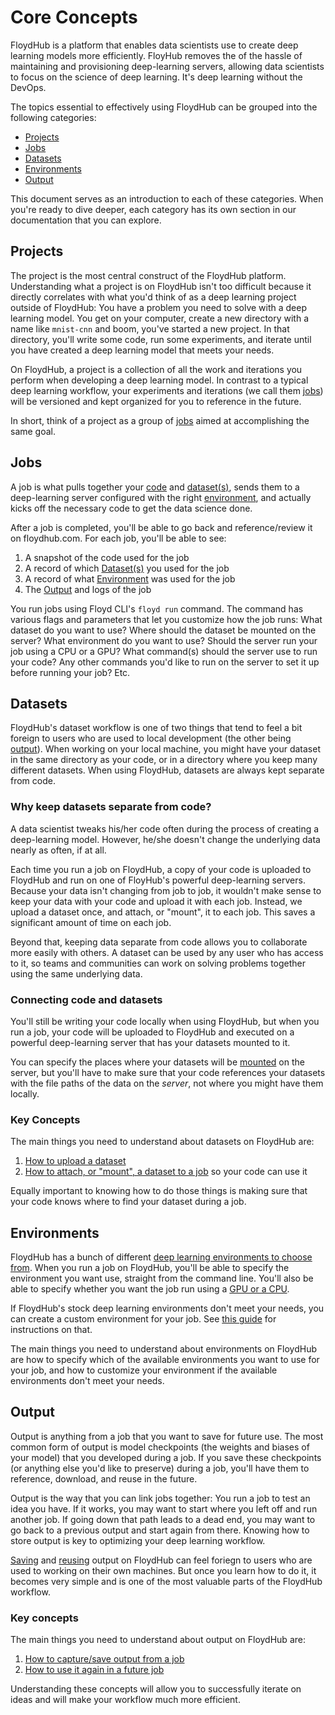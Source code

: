 # Core Concepts

FloydHub is a platform that enables data scientists use to create deep learning
models more efficiently. FloyHub removes the of the hassle of maintaining and
provisioning deep-learning servers, allowing data scientists to focus on the
science of deep learning. It's deep learning without the DevOps.

The topics essential to effectively using FloydHub can be grouped into the
following categories:

- [Projects](#projects)
- [Jobs](#jobs)
- [Datasets](#datasets)
- [Environments](#environments)
- [Output](#output)

This document serves as an introduction to each of these categories. When
you're ready to dive deeper, each category has its own section in our
documentation that you can explore.

## Projects
The project is the most central construct of the FloydHub platform.
Understanding what a project is on FloydHub isn't too difficult because it
directly correlates with what you'd think of as a deep learning project outside
of FloydHub: You have a problem you need to solve with a deep learning model.
You get on your computer, create a new directory with a name like `mnist-cnn`
and boom, you've started a new project. In that directory, you'll write some
code, run some experiments, and iterate until you have created a deep learning
model that meets your needs.

On FloydHub, a project is a collection of all the work and iterations you
perform when developing a deep learning model. In contrast to a typical deep
learning workflow, your experiments and iterations (we call them
[jobs](#jobs)) will be versioned and kept organized for you to reference in the
future.

In short, think of a project as a group of [jobs]() aimed at accomplishing the
same goal.

## Jobs
A job is what pulls together your [code]() and [dataset(s)](), sends them to a
deep-learning server configured with the right [environment](), and
actually kicks off the necessary code to get the data science done.

After a job is completed, you'll be able to go back and reference/review it on
floydhub.com. For each job, you'll be able to see:

1. A snapshot of the code used for the job
2. A record of which [Dataset(s)]() you used for the job
3. A record of what [Environment]() was used for the job
4. The [Output]() and logs of the job

You run jobs using Floyd CLI's `floyd run` command. The command has various
flags and parameters that let you customize how the job runs: What dataset do
you want to use? Where should the dataset be mounted on the server? What
environment do you want to use? Should the server run your job using a CPU or a
GPU? What command(s) should the server use to run your code? Any other commands
you'd like to run on the server to set it up before running your job? Etc.

## Datasets
FloydHub's dataset workflow is one of two things that tend to feel a bit
foreign to users who are used to local development (the other being
[output]()). When working on your local machine, you might have your dataset in
the same directory as your code, or in a directory where you keep many
different datasets. When using FloydHub, datasets are always kept separate from
code.

### Why keep datasets separate from code?
A data scientist tweaks his/her code often during the process of creating a
deep-learning model. However, he/she doesn't change the underlying data nearly
as often, if at all.

Each time you run a job on FloydHub, a copy of your code is uploaded to
FloydHub and run on one of FloyHub's powerful deep-learning servers. Because
your data isn't changing from job to job, it wouldn't make sense to keep your
data with your code and upload it with each job. Instead, we upload a dataset
once, and attach, or "mount", it to each job. This saves a significant amount
of time on each job.

Beyond that, keeping data separate from code allows you to collaborate more
easily with others. A dataset can be used by any user who has access to it, so
teams and communities can work on solving problems together using the same
underlying data.

### Connecting code and datasets
You'll still be writing your code locally when using FloydHub, but when you run
a job, your code will be uploaded to FloydHub and executed on a powerful
deep-learning server that has your datasets mounted to it.

You can specify the places where your datasets will be
[mounted](../guides/data/mounting_data) on the server, but you'll have to make
sure that your code references your datasets with the file paths of the data on
the *server*, not where you might have them locally.

### Key Concepts
The main things you need to understand about datasets on FloydHub are:

1. [How to upload a dataset](../guides/create_and_upload_dataset)
2. [How to attach, or "mount", a dataset to a job](../guides/data/mounting_data) so your code can use it

Equally important to knowing how to do those things is making sure that your
code knows where to find your dataset during a job.

## Environments
FloydHub has a bunch of different [deep learning environments to choose
from](../guides/environments). When you run a job on FloydHub, you'll be able
to specify the environment you want use, straight from the command line. You'll
also be able to specify whether you want the job run using a [GPU or a
CPU](../guides/basics/using_gpu).

If FloydHub's stock deep learning environments don't meet your needs, you can
create a custom environment for your job. See [this
guide](../guides/jobs/installing_dependencies) for instructions on that.

The main things you need to understand about environments on FloydHub are how
to specify which of the available environments you want to use for your job,
and how to customize your environment if the available environments don't meet
your needs.

## Output
Output is anything from a job that you want to save for future use. The most
common form of output is model checkpoints (the weights and biases of your
model) that you developed during a job. If you save these checkpoints (or
anything else you'd like to preserve) during a job, you'll have them to
reference, download, and reuse in the future.

Output is the way that you can link jobs together: You run a job to test an
idea you have. If it works, you may want to start where you left off and run
another job. If going down that path leads to a dead end, you may want to go
back to a previous output and start again from there. Knowing how to store
output is key to optimizing your deep learning workflow.

[Saving](../guides/data/storing_output) and [reusing](../guides/reusing_output)
output on FloydHub can feel foriegn to users who are used to working on their
own machines. But once you learn how to do it, it becomes very simple and is
one of the most valuable parts of the FloydHub workflow.

### Key concepts
The main things you need to understand about output on FloydHub are:

1. [How to capture/save output from a job](../guides/data/storing_output)
2. [How to use it again in a future job](../guides/reusing_output)

Understanding these concepts will allow you to successfully iterate on ideas
and will make your workflow much more efficient.

